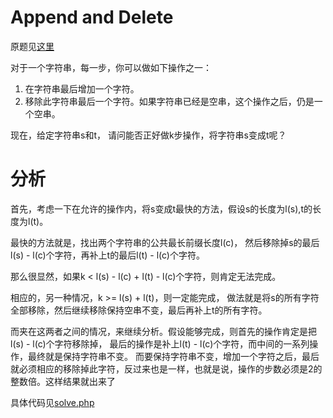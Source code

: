 # Append and Delete
原题见[这里](https://www.hackerrank.com/challenges/append-and-delete/problem)

对于一个字符串，每一步，你可以做如下操作之一：
1. 在字符串最后增加一个字符。
2. 移除此字符串最后一个字符。如果字符串已经是空串，这个操作之后，仍是一个空串。

现在，给定字符串s和t， 请问能否正好做k步操作，将字符串s变成t呢？

# 分析
首先，考虑一下在允许的操作内，将s变成t最快的方法，假设s的长度为l(s),t的长度为l(t)。

最快的方法就是，找出两个字符串的公共最长前缀长度l(c)， 然后移除掉s的最后l(s) - l(c)个字符，再补上t的最后l(t) - l(c)个字符。

那么很显然，如果k < l(s) - l(c) + l(t) - l(c)个字符，则肯定无法完成。

相应的，另一种情况，k >= l(s) + l(t)，则一定能完成， 做法就是将s的所有字符全部移除，然后继续移除保持空串不变，最后再补上t的所有字符。

而夹在这两者之间的情况，来继续分析。假设能够完成，则首先的操作肯定是把 l(s) - l(c)个字符移除掉， 最后的操作是补上l(t) - l(c)个字符，而中间的一系列操作，最终就是保持字符串不变。
而要保持字符串不变，增加一个字符之后，最后就必须相应的移除掉此字符，反过来也是一样，也就是说，操作的步数必须是2的整数倍。这样结果就出来了 

具体代码见[solve.php](./solve.php)
